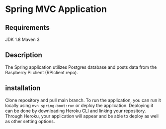 # Spring MVC Application
 
 
 **Requirements**
 ---
 JDK 1.8
 Maven 3

**Description**
---
The Spring application utilizes Postgres database and posts data from the Raspberry Pi client (RPIclient repo).






**installation**
---
Clone repository and pull main branch. To run the application, you can run it locally using ```mvn spring-boot:run``` or deploy the application. Deploying it can be done by downloading Heroku CLI and linking your repository. Through Heroku, your application will appear and be able to deploy as well as other setting options.
